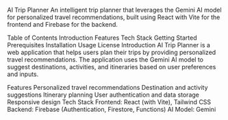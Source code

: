 AI Trip Planner
An intelligent trip planner that leverages the Gemini AI model for personalized travel recommendations, built using React with Vite for the frontend and Firebase for the backend.

Table of Contents
Introduction
Features
Tech Stack
Getting Started
Prerequisites
Installation
Usage
License
Introduction
AI Trip Planner is a web application that helps users plan their trips by providing personalized travel recommendations. The application uses the Gemini AI model to suggest destinations, activities, and itineraries based on user preferences and inputs.

Features
Personalized travel recommendations
Destination and activity suggestions
Itinerary planning
User authentication and data storage
Responsive design
Tech Stack
Frontend: React (with Vite), Tailwind CSS
Backend: Firebase (Authentication, Firestore, Functions)
AI Model: Gemini
